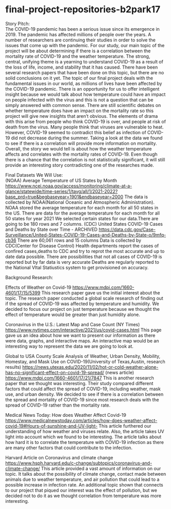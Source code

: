# final-project-repositories-b2park17

Story Pitch:
<br>
The COVID-19 pandemic has been a serious issue since its emergence in 2019. The pandemic has affected millions of people over the years. A number of researchers are continuing their studies in order to solve the issues that come up with the pandemic. For our study, our main topic of the project will be about determining if there is a correlation between the mortality rate of COVID-19 and the weather temperature. 
The strong, central, unifying theme is a yearning to understand COVID-19 as a result of the loss of life, income, and stability that it has caused. There have been several research papers that have been done on this topic, but there are no solid conclusions on it yet. The topic of our final project deals with the fundamental issues in our world, as millions of lives have been affected by the COVID-19 pandemic. There is an opportunity for us to offer intelligent insight because we would talk about how temperature could have an impact on people infected with the virus and this is not a question that can be simply answered with common sense. There are still scientific debates on whether temperature does have an impact on the mortality rate so this project will give new insights that aren’t obvious. 
The elements of drama with this arise from people who think COVID-19 is over, and people at risk of death from the virus. Many people think that viruses are vulnerable to heat. However, COVID-19 seemed to contradict this belief as infection of COVID-19 did not decrease during the summer. Taking a look at the data we found to see if there is a correlation will provide more information on mortality. Overall, the story we would tell is about how the weather temperature affects and correlates with the mortality rates of COVID-19. Even though there is a chance that the correlation is not statistically significant, it will still provide an interesting story contradicting one of the researches made. 

Final Datasets We Will Use:<br>
(NOAA) Average Temperature of US States by Month
https://www.ncei.noaa.gov/access/monitoring/climate-at-a-glance/statewide/time-series/1/tavg/all/1/2021-2022?base_prd=true&begbaseyear=1901&endbaseyear=2000
The data is collected by NOAA(National Oceanic and Atmospheric Administration). NOAA stored the average temperature for each month for all 50 states in the US.
There are data for the average temperature for each month for all 50 states for year 2021
We selected certain states for our data.There are going to be 180 rows and 7 columns.
(CDC) United States COVID-19 Cases and Deaths by State over Time - ARCHIVED
https://data.cdc.gov/Case-Surveillance/United-States-COVID-19-Cases-and-Deaths-by-State-o/9mfq-cb36
There are 60,061 rows and 15 columns 
Data is collected by CDC(Center for Disease Control)
Health departments report the cases of confired cases,deaths to CDC and try to reprot the most accurate and up to date data possible. There are possibilities that not all cases of COVID-19 is reported but by far data is very accurate 
Deaths are regularly reported to the National VItal Statiustics system to get provisioned on accuracy.



Background Research:<br>

Effects of Weather on Covid-19
 https://www.mdpi.com/1660-4601/17/15/5399
This research paper gave us the initial interest about the topic. The research paper conducted a global scale research of finding out if the spread of COVID-19 was affected by temperature and humidity. 
We decided to focus our project on just temperature because we thought the effect of temperature would be greater than just humidity alone.

Coronavirus in the U.S.: Latest Map and Case Count (NY Times)
https://www.nytimes.com/interactive/2021/us/covid-cases.html
This page gave us an idea about how we want to present our information as there were data, graphs, and interactive maps.
An interactive map would be an interesting way to represent the data we are going to look at.

Global to USA County Scale Analysis of Weather, Urban Density, Mobility, Homestay, and Mask Use on COVID-19(University of Texas,Austin, research results)
https://news.utexas.edu/2020/11/02/hot-or-cold-weather-alone-has-no-significant-effect-on-covid-19-spread/ (news article)
https://www.mdpi.com/1660-4601/17/21/7847 
This is another research paper that we thought was interesting. Their study compared different factors that could affect the spread of COVID-19, including weather, mask use, and urban density. 
We decided to see if there is a correlation between the spread and mortality of COVID-19 since most research deals with the spread of COVID-19 rather than the mortality rate.

Medical News Today: How does Weather Affect Covid-19
https://www.medicalnewstoday.com/articles/how-does-weather-affect-covid-19#Hours-of-sunshine-and-UV-light- 
This article furthered our understanding of how weather and viruses relate. Also, the article takes UV light into account which we found to be interesting.
The article talks about how hard it is to correlate the temperature with COVID-19 infection as there are many other factors that could contribute to the infection. 

Harvard Article on Coronavirus and climate change
https://www.hsph.harvard.edu/c-change/subtopics/coronavirus-and-climate-change/ 
This article provided a vast amount of information on our topic. It talks about the possibility of climate change, contact made between animals due to weather temperature, and air pollution that could lead to a possible increase in infection rate. 
An additional topic shown that connects to our project that piqued our interest was the effect of pollution, but we decided not to do it as we thought correlation from temperature was more interesting.
